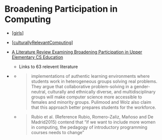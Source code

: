 Broadening Participation in Computing
=====================================

* [[girls]]
* [[culturallyRelevantComputing]]

* [A Literature Review Examining Broadening Participation in Upper Elementary CS Education](https://dl.acm.org/doi/10.1145/3545945.3569873)
    * Links to 63 relevent literature

* [](https://www.cambridge.org/core/books/cambridge-handbook-of-computing-education-research/pedagogic-approaches/6B64002A4E73841A01F32EB1C17E7DE6)
    * > implementations of authentic learning environments where students work in heterogeneous groups solving real problems. They argue that collaborative problem-solving in a gender-neutral, culturally and ethnically diverse, and multidisciplinary groups will make computer science more accessible to females and minority groups. Pulimood and Wolz also claim that this approach better prepares students for the workforce.
    * > Rubio et al. (Reference Rubio, Romero-Zaliz, Mañoso and De Madrid2015) contend that “if we want to include more women in computing, the pedagogy of introductory programming courses needs to change” 


[//begin]: # "Autogenerated link references for markdown compatibility"
[girls]: girls.md "Girls in Computing"
[culturallyRelevantComputing]: culturallyRelevantComputing.md "Culturally Relevant Computing"
[//end]: # "Autogenerated link references"